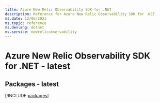 ```yaml
---
title: Azure New Relic Observability SDK for .NET
description: Reference for Azure New Relic Observability SDK for .NET
ms.date: 12/05/2023
ms.topic: reference
ms.devlang: dotnet
ms.service: newrelicobservability
---
```

# Azure New Relic Observability SDK for .NET - latest
## Packages - latest
[!INCLUDE [packages](new-relic-observability-index.md)]